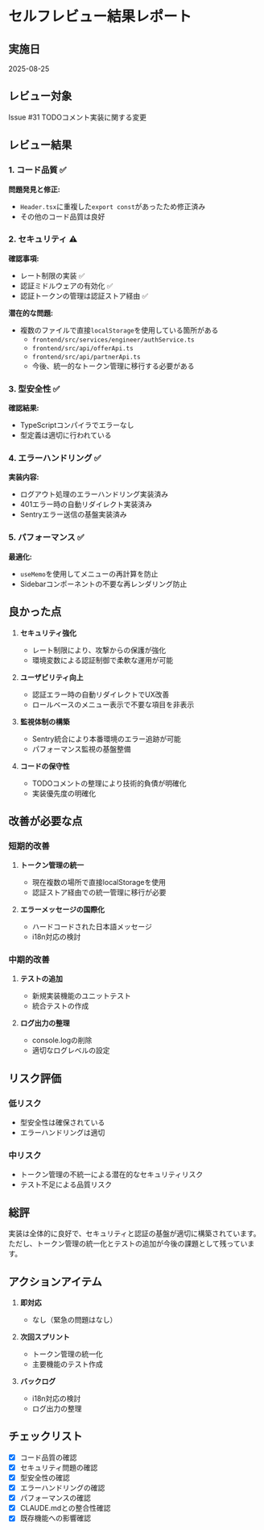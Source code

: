 # セルフレビュー結果レポート

## 実施日
2025-08-25

## レビュー対象
Issue #31 TODOコメント実装に関する変更

## レビュー結果

### 1. コード品質 ✅
**問題発見と修正:**
- `Header.tsx`に重複した`export const`があったため修正済み
- その他のコード品質は良好

### 2. セキュリティ ⚠️
**確認事項:**
- レート制限の実装 ✅
- 認証ミドルウェアの有効化 ✅
- 認証トークンの管理は認証ストア経由 ✅

**潜在的な問題:**
- 複数のファイルで直接`localStorage`を使用している箇所がある
  - `frontend/src/services/engineer/authService.ts`
  - `frontend/src/api/offerApi.ts`
  - `frontend/src/api/partnerApi.ts`
  - 今後、統一的なトークン管理に移行する必要がある

### 3. 型安全性 ✅
**確認結果:**
- TypeScriptコンパイラでエラーなし
- 型定義は適切に行われている

### 4. エラーハンドリング ✅
**実装内容:**
- ログアウト処理のエラーハンドリング実装済み
- 401エラー時の自動リダイレクト実装済み
- Sentryエラー送信の基盤実装済み

### 5. パフォーマンス ✅
**最適化:**
- `useMemo`を使用してメニューの再計算を防止
- Sidebarコンポーネントの不要な再レンダリング防止

## 良かった点

1. **セキュリティ強化**
   - レート制限により、攻撃からの保護が強化
   - 環境変数による認証制御で柔軟な運用が可能

2. **ユーザビリティ向上**
   - 認証エラー時の自動リダイレクトでUX改善
   - ロールベースのメニュー表示で不要な項目を非表示

3. **監視体制の構築**
   - Sentry統合により本番環境のエラー追跡が可能
   - パフォーマンス監視の基盤整備

4. **コードの保守性**
   - TODOコメントの整理により技術的負債が明確化
   - 実装優先度の明確化

## 改善が必要な点

### 短期的改善
1. **トークン管理の統一**
   - 現在複数の場所で直接localStorageを使用
   - 認証ストア経由での統一管理に移行が必要

2. **エラーメッセージの国際化**
   - ハードコードされた日本語メッセージ
   - i18n対応の検討

### 中期的改善
1. **テストの追加**
   - 新規実装機能のユニットテスト
   - 統合テストの作成

2. **ログ出力の整理**
   - console.logの削除
   - 適切なログレベルの設定

## リスク評価

### 低リスク
- 型安全性は確保されている
- エラーハンドリングは適切

### 中リスク
- トークン管理の不統一による潜在的なセキュリティリスク
- テスト不足による品質リスク

## 総評

実装は全体的に良好で、セキュリティと認証の基盤が適切に構築されています。
ただし、トークン管理の統一化とテストの追加が今後の課題として残っています。

## アクションアイテム

1. **即対応**
   - なし（緊急の問題はなし）

2. **次回スプリント**
   - トークン管理の統一化
   - 主要機能のテスト作成

3. **バックログ**
   - i18n対応の検討
   - ログ出力の整理

## チェックリスト

- [x] コード品質の確認
- [x] セキュリティ問題の確認
- [x] 型安全性の確認
- [x] エラーハンドリングの確認
- [x] パフォーマンスの確認
- [x] CLAUDE.mdとの整合性確認
- [x] 既存機能への影響確認